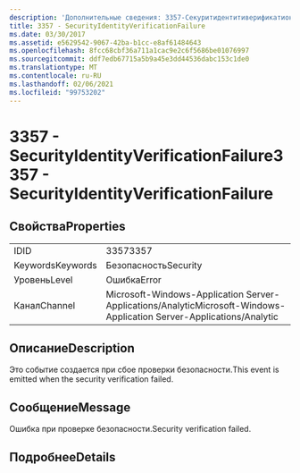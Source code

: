 ```yaml
---
description: 'Дополнительные сведения: 3357-Секуритидентитиверификатионфаилуре'
title: 3357 - SecurityIdentityVerificationFailure
ms.date: 03/30/2017
ms.assetid: e5629542-9067-42ba-b1cc-e8af61484643
ms.openlocfilehash: 8fcc68cbf36a711a1cac9e2c6f5686be01076997
ms.sourcegitcommit: ddf7edb67715a5b9a45e3dd44536dabc153c1de0
ms.translationtype: MT
ms.contentlocale: ru-RU
ms.lasthandoff: 02/06/2021
ms.locfileid: "99753202"
---
```

# <a name="3357---securityidentityverificationfailure"></a><span data-ttu-id="46dfb-103">3357 - SecurityIdentityVerificationFailure</span><span class="sxs-lookup"><span data-stu-id="46dfb-103">3357 - SecurityIdentityVerificationFailure</span></span>

## <a name="properties"></a><span data-ttu-id="46dfb-104">Свойства</span><span class="sxs-lookup"><span data-stu-id="46dfb-104">Properties</span></span>  
  
|||  
|-|-|  
|<span data-ttu-id="46dfb-105">ID</span><span class="sxs-lookup"><span data-stu-id="46dfb-105">ID</span></span>|<span data-ttu-id="46dfb-106">3357</span><span class="sxs-lookup"><span data-stu-id="46dfb-106">3357</span></span>|  
|<span data-ttu-id="46dfb-107">Keywords</span><span class="sxs-lookup"><span data-stu-id="46dfb-107">Keywords</span></span>|<span data-ttu-id="46dfb-108">Безопасность</span><span class="sxs-lookup"><span data-stu-id="46dfb-108">Security</span></span>|  
|<span data-ttu-id="46dfb-109">Уровень</span><span class="sxs-lookup"><span data-stu-id="46dfb-109">Level</span></span>|<span data-ttu-id="46dfb-110">Ошибка</span><span class="sxs-lookup"><span data-stu-id="46dfb-110">Error</span></span>|  
|<span data-ttu-id="46dfb-111">Канал</span><span class="sxs-lookup"><span data-stu-id="46dfb-111">Channel</span></span>|<span data-ttu-id="46dfb-112">Microsoft-Windows-Application Server-Applications/Analytic</span><span class="sxs-lookup"><span data-stu-id="46dfb-112">Microsoft-Windows-Application Server-Applications/Analytic</span></span>|  
  
## <a name="description"></a><span data-ttu-id="46dfb-113">Описание</span><span class="sxs-lookup"><span data-stu-id="46dfb-113">Description</span></span>  

 <span data-ttu-id="46dfb-114">Это событие создается при сбое проверки безопасности.</span><span class="sxs-lookup"><span data-stu-id="46dfb-114">This event is emitted when the security verification failed.</span></span>  
  
## <a name="message"></a><span data-ttu-id="46dfb-115">Сообщение</span><span class="sxs-lookup"><span data-stu-id="46dfb-115">Message</span></span>  

 <span data-ttu-id="46dfb-116">Ошибка при проверке безопасности.</span><span class="sxs-lookup"><span data-stu-id="46dfb-116">Security verification failed.</span></span>  
  
## <a name="details"></a><span data-ttu-id="46dfb-117">Подробнее</span><span class="sxs-lookup"><span data-stu-id="46dfb-117">Details</span></span>
